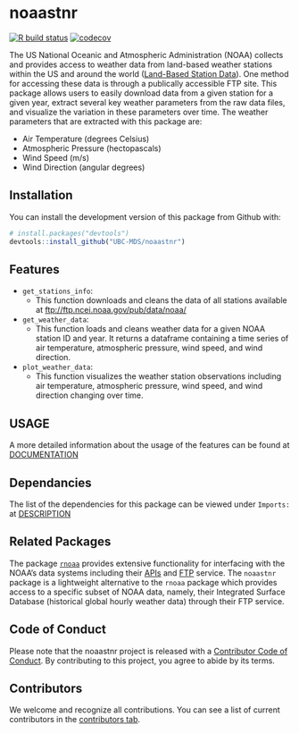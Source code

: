 
<!-- README.md is generated from README.Rmd. Please edit that file -->

# noaastnr

<!-- badges: start -->

[![R build
status](https://github.com/UBC-MDS/noaastnr/workflows/R-CMD-check/badge.svg)](https://github.com/UBC-MDS/noaastnr/actions)
[![codecov](https://codecov.io/gh/UBC-MDS/noaastnr/branch/main/graph/badge.svg)](https://codecov.io/gh/UBC-MDS/noaastnr)
<!-- badges: end -->

The US National Oceanic and Atmospheric Administration (NOAA) collects
and provides access to weather data from land-based weather stations
within the US and around the world ([Land-Based Station
Data](https://www.ncdc.noaa.gov/data-access/land-based-station-data)).
One method for accessing these data is through a publically accessible
FTP site. This package allows users to easily download data from a given
station for a given year, extract several key weather parameters from
the raw data files, and visualize the variation in these parameters over
time. The weather parameters that are extracted with this package are:

-   Air Temperature (degrees Celsius)
-   Atmospheric Pressure (hectopascals)
-   Wind Speed (m/s)
-   Wind Direction (angular degrees)

## Installation

You can install the development version of this package from Github
with:

``` r
# install.packages("devtools")
devtools::install_github("UBC-MDS/noaastnr")
```

## Features

-   `get_stations_info`:
    -   This function downloads and cleans the data of all stations
        available at <ftp://ftp.ncei.noaa.gov/pub/data/noaa/>
-   `get_weather_data`:
    -   This function loads and cleans weather data for a given NOAA
        station ID and year. It returns a dataframe containing a time
        series of air temperature, atmospheric pressure, wind speed, and
        wind direction.
-   `plot_weather_data`:
    -   This function visualizes the weather station observations
        including air temperature, atmospheric pressure, wind speed, and
        wind direction changing over time.

## USAGE

A more detailed information about the usage of the features can be found
at
[DOCUMENTATION](https://ubc-mds.github.io/noaastnr/articles/noaastnr.html)

## Dependancies

The list of the dependencies for this package can be viewed under
`Imports:` at
[DESCRIPTION](https://github.com/UBC-MDS/noaastnr/blob/main/DESCRIPTION)

## Related Packages

The package
[`rnoaa`](https://cran.r-project.org/web/packages/rnoaa/index.html)
provides extensive functionality for interfacing with the NOAA’s data
systems including their
[APIs](https://www.ncei.noaa.gov/support/access-data-service-api-user-documentation)
and [FTP](ftp://ftp.ncei.noaa.gov/) service. The `noaastnr` package is a
lightweight alternative to the `rnoaa` package which provides access to
a specific subset of NOAA data, namely, their Integrated Surface
Database (historical global hourly weather data) through their FTP
service.

## Code of Conduct

Please note that the noaastnr project is released with a [Contributor
Code of
Conduct](https://contributor-covenant.org/version/2/0/CODE_OF_CONDUCT.html).
By contributing to this project, you agree to abide by its terms.

## Contributors

We welcome and recognize all contributions. You can see a list of
current contributors in the [contributors
tab](https://github.com/UBC-MDS/noaastnr/graphs/contributors).
